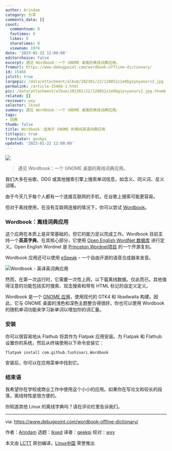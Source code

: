 ```yaml
---
author: Arindam
category: 分享
comments_data: []
count:
  commentnum: 0
  favtimes: 0
  likes: 0
  sharetimes: 0
  viewnum: 1974
date: '2023-01-22 12:00:00'
editorchoice: false
excerpt: 遇见 Wordbook：一个 GNOME 桌面的离线词典应用。
fromurl: https://www.debugpoint.com/wordbook-offline-dictionary/
id: 15466
islctt: true
largepic: /data/attachment/album/202301/22/120052z1e0bg1ynyanors2.jpg
permalink: /article-15466-1.html
pic: /data/attachment/album/202301/22/120052z1e0bg1ynyanors2.jpg.thumb.jpg
related: []
reviewer: wxy
selector: lkxed
summary: 遇见 Wordbook：一个 GNOME 桌面的离线词典应用。
tags:
- 词典
thumb: false
title: Wordbook：适用于 GNOME 的离线英语词典应用
titlepic: true
translator: geekpi
updated: '2023-01-22 12:00:00'
---
```


![](/data/attachment/album/202301/22/120052z1e0bg1ynyanors2.jpg)



> 
> 遇见 Wordbook：一个 GNOME 桌面的离线词典应用。
> 
> 
> 


我们大多在谷歌、DDG 或其他搜索引擎上搜索单词信息，如含义、同义词、反义词等。


由于今天几乎每个人都有一个连接互联网的手机，在谷歌上搜索可能更容易。


但对于离线使用，在没有互联网连接的情况下，你可以尝试 [Wordbook](https://github.com/fushinari/Wordbook)。


### Wordbook：离线词典应用


这个应用在本质上是非常基础的，但它的能力足以完成工作。Wordbook 目前支持一个**英英字典**。在其核心部分，它使用 [Open English WordNet 数据库](https://github.com/globalwordnet/english-wordnet) 进行定义。Open English Wordnet 是 [Princeton Wordnet项目](https://wordnet.princeton.edu/) 的一个开源复刻。


Wordbook 应用还可以使用 [eSpeak](https://espeak.sourceforge.net/) – 一个自由开源的语音合成器来发音。


![Wordbook - 英译英词典应用](/data/attachment/album/202301/22/120117adi2ehgh0b7db77y.jpg)


然而，在第一次运行时，它需要一次性上网，以下载离线数据。仅此而已。其他值得注意的功能包括实时搜索、双击搜索和带有 HTML 标记的自定义定义。


Wordbook 是一个 [GNOME 应用](https://www.debugpoint.com/tag/gnome-app)，使用现代的 GTK4 和 libadwaita 构建。因此，它与 GNOME 桌面的浅色和深色主题整合得很好。你也可以使用 Wordbook 的随机单词功能来学习新单词以增加你的词汇量。


### 安装


你可以很容易地从 Flathub 将其作为 Flatpak 应用安装。为 Flatpak 和 Flathub 设置你的系统，然后从终端使用以下命令安装它：



```
flatpak install com.github.fushinari.Wordbook

```

安装后，你可以在应用菜单中找到它。


### 结束语


我希望你在学校或商业工作中使用这个小小的应用。如果你在写论文和较长的段落，离线特性是很方便的。


你知道其他 Linux 的离线字典吗？请在评论栏里告诉我们。




---


via: <https://www.debugpoint.com/wordbook-offline-dictionary/>


作者：[Arindam](https://www.debugpoint.com/author/admin1/) 选题：[lkxed](https://github.com/lkxed) 译者：[geekpi](https://github.com/geekpi) 校对：[wxy](https://github.com/wxy)


本文由 [LCTT](https://github.com/LCTT/TranslateProject) 原创编译，[Linux中国](https://linux.cn/) 荣誉推出